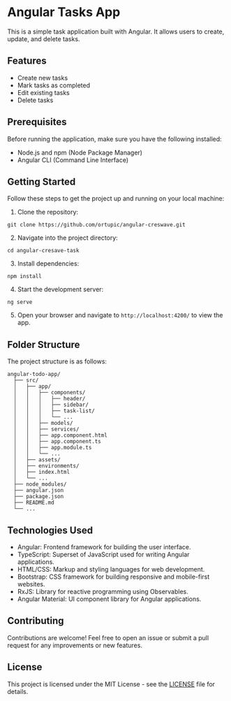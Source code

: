 
# Angular Tasks App

This is a simple task application built with Angular. It allows users to create, update, and delete tasks.

## Features

- Create new tasks
- Mark tasks as completed
- Edit existing tasks
- Delete tasks

## Prerequisites

Before running the application, make sure you have the following installed:

- Node.js and npm (Node Package Manager)
- Angular CLI (Command Line Interface)

## Getting Started

Follow these steps to get the project up and running on your local machine:

1. Clone the repository:

```
git clone https://github.com/ortupic/angular-creswave.git
```

2. Navigate into the project directory:

```
cd angular-cresave-task
```

3. Install dependencies:

```
npm install
```

4. Start the development server:

```
ng serve
```

5. Open your browser and navigate to `http://localhost:4200/` to view the app.

## Folder Structure

The project structure is as follows:

```
angular-todo-app/
  ├── src/
  │   ├── app/
  │   │   ├── components/
  │   │   │   ├── header/
  │   │   │   ├── sidebar/
  │   │   │   ├── task-list/
  │   │   │   └── ...
  │   │   ├── models/
  │   │   ├── services/
  │   │   ├── app.component.html
  │   │   ├── app.component.ts
  │   │   ├── app.module.ts
  │   │   └── ...
  │   ├── assets/
  │   ├── environments/
  │   ├── index.html
  │   └── ...
  ├── node_modules/
  ├── angular.json
  ├── package.json
  ├── README.md
  └── ...
```

## Technologies Used

- Angular: Frontend framework for building the user interface.
- TypeScript: Superset of JavaScript used for writing Angular applications.
- HTML/CSS: Markup and styling languages for web development.
- Bootstrap: CSS framework for building responsive and mobile-first websites.
- RxJS: Library for reactive programming using Observables.
- Angular Material: UI component library for Angular applications.

## Contributing

Contributions are welcome! Feel free to open an issue or submit a pull request for any improvements or new features.

## License

This project is licensed under the MIT License - see the [LICENSE](LICENSE) file for details.
```